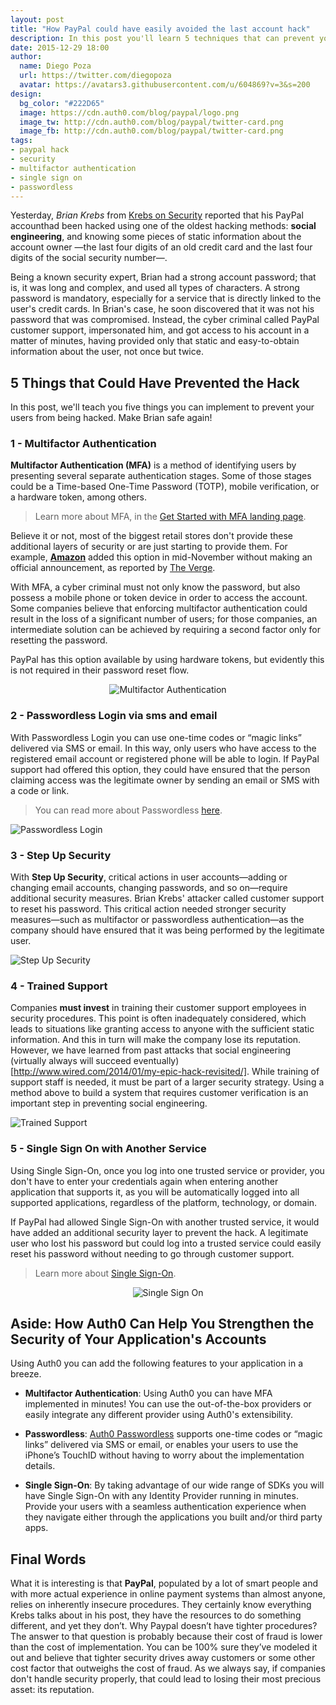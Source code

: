 ```yaml
---
layout: post
title: "How PayPal could have easily avoided the last account hack"
description: In this post you'll learn 5 techniques that can prevent your users' accounts from being hacked and would have made Brian happier
date: 2015-12-29 18:00
author: 
  name: Diego Poza
  url: https://twitter.com/diegopoza
  avatar: https://avatars3.githubusercontent.com/u/604869?v=3&s=200
design: 
  bg_color: "#222D65"
  image: https://cdn.auth0.com/blog/paypal/logo.png
  image_tw: http://cdn.auth0.com/blog/paypal/twitter-card.png
  image_fb: http://cdn.auth0.com/blog/paypal/twitter-card.png
tags: 
- paypal hack
- security
- multifactor authentication
- single sign on
- passwordless
---
```


Yesterday, _Brian Krebs_ from [Krebs on Security](http://krebsonsecurity.com/2015/12/2016-reality-lazy-authentication-still-the-norm/) reported that his PayPal accounthad been hacked using one of the oldest hacking methods: **social engineering**, and knowing some pieces of static information about the account owner —the last four digits of an old credit card and the last four digits of the social security number—.

Being a known security expert, Brian had a strong account password; that is, it was long and complex, and used all types of characters. A strong password is mandatory, especially for a service that is directly linked to the user's credit cards. In Brian's case, he soon discovered that it was not his password that was compromised. Instead, the cyber criminal called PayPal customer support, impersonated him, and got access to his account in a matter of minutes, having provided only that static and easy-to-obtain information about the user, not once but twice.

## 5 Things that Could Have Prevented the Hack

In this post, we'll teach you five things you can implement to prevent your users from being hacked. Make Brian safe again!

### 1 - Multifactor Authentication

**Multifactor Authentication (MFA)** is a method of identifying users by presenting several separate authentication stages. Some of those stages could be a Time-based One-Time Password (TOTP), mobile verification, or a hardware token, among others. 

> Learn more about MFA, in the [Get Started with MFA landing page](https://auth0.com/learn/get-started-with-mfa).

Believe it or not, most of the biggest retail stores don't provide these additional layers of security or are just starting to provide them. For example, [**Amazon**](http://www.amazon.com) added this option in mid-November without making an official announcement, as reported by [The Verge](http://www.theverge.com/2015/11/18/9753888/amazon-two-factor-authentication-2fa).

With MFA, a cyber criminal must not only know the password, but also possess a mobile phone or token device in order to access the account. Some companies believe that enforcing multifactor authentication could result in the loss of a significant number of users; for those companies, an intermediate solution can be achieved by requiring a second factor only for resetting the password.

PayPal has this option available by using hardware tokens, but evidently this is not required in their password reset flow.

<div class="" style="text-align: center;"><img style="margin: 0; max-width: 200px;" src="https://cdn.auth0.com/docs/media/landings/why-is-mfa-necessary/why-is-mfa-necessary.png" alt="Multifactor Authentication" />
</div>

### 2 - Passwordless Login via sms and email
With Passwordless Login you can use one-time codes or “magic links” delivered via SMS or email. In this way, only users who have access to the registered email account or registered phone will be able to login. If PayPal support had offered this option, they could have ensured that the person claiming access was the legitimate owner by sending an email or SMS with a code or link.
​​
> You can read more about Passwordless [here](https://auth0.com/blog/2015/09/30/auth0-passwordless-email-authentication-and-sms-login-without-passwords/).

![Passwordless Login](https://cdn.auth0.com/blog/passwordless/pwdless-locks.png)

### 3 - Step Up Security
With **Step Up Security**, critical actions in user accounts—adding or changing email accounts, changing passwords, and so on—require additional security measures. Brian Krebs' attacker called customer support to reset his password. This critical action needed stronger security measures—such as multifactor or passwordless authentication—as the company should have ensured that it was being performed by the legitimate user. 

![Step Up Security](https://cdn.auth0.com/blog/paypal/step-up-security.png)

### 4 - Trained Support
Companies **must invest** in training their customer support employees in security procedures. This point is often inadequately considered, which leads to situations like granting access to anyone with the sufficient static information. And this in turn will make the company lose its reputation.
However, we have learned from past attacks that social engineering (virtually always will succeed eventually)[http://www.wired.com/2014/01/my-epic-hack-revisited/]. While training of support staff is needed, it must be part of a larger security strategy. Using a method above to build a system that requires customer verification is an important step in preventing social engineering.

![Trained Support](https://cdn.auth0.com/blog/paypal/trained-support.png)

### 5 - Single Sign On with Another Service
Using Single Sign-On, once you log into one trusted service or provider, you don't have to enter your credentials again when entering another application that supports it, as you will be automatically logged into all supported applications, regardless of the platform, technology, or domain.

If PayPal had allowed Single Sign-On with another trusted service, it would have added an additional security layer to prevent the hack. A legitimate user who lost his password but could log into a trusted service could easily reset his password without needing to go through customer support.

> Learn more about [Single Sign-On](https://auth0.com/learn/how-to-implement-single-sign-on).

<div class="" style="text-align: center;"><img style="margin: 0; max-width: 200px;" src="https://cdn.auth0.com/docs/media/landings/login/bg-login.png" alt="Single Sign On" />
</div>

## Aside: How Auth0 Can Help You Strengthen the Security of Your Application's Accounts
Using Auth0 you can add the following features to your application in a breeze.

- **Multifactor Authentication**: Using Auth0 you can have MFA implemented in minutes! You can use the out-of-the-box providers or easily integrate any different provider using Auth0's extensibility.

- **Passwordless**: [Auth0 Passwordless](https://auth0.com/passwordless) supports one-time codes or “magic links” delivered via SMS or email, or enables your users to use the iPhone’s TouchID without having to worry about the implementation details.

- **Single Sign-On**: By taking advantage of our wide range of SDKs you will have Single Sign-On with any Identity Provider running in minutes. Provide your users with a seamless authentication experience when they navigate either through the applications you built and/or third party apps.

## Final Words
What it is interesting is that **PayPal**, populated by a lot of smart people and with more actual experience in online payment systems than almost anyone, relies on inherently insecure procedures. They certainly know everything Krebs talks about in his post, they have the resources to do something different, and yet they don’t. Why Paypal doesn’t have tighter procedures? The answer to that question is probably because their cost of fraud is lower than the cost of implementation. You can be 100% sure they’ve modeled it out and believe that tighter security drives away customers or some other cost factor that outweighs the cost of fraud. As we always say, if companies don't handle security properly, that could lead to losing their most precious asset: its reputation.
